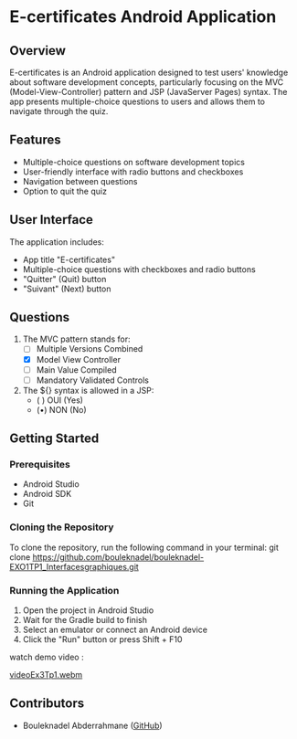# E-certificates Android Application

## Overview

E-certificates is an Android application designed to test users' knowledge about software development concepts, particularly focusing on the MVC (Model-View-Controller) pattern and JSP (JavaServer Pages) syntax. The app presents multiple-choice questions to users and allows them to navigate through the quiz.

## Features

- Multiple-choice questions on software development topics
- User-friendly interface with radio buttons and checkboxes
- Navigation between questions
- Option to quit the quiz

## User Interface

The application includes:
- App title "E-certificates"
- Multiple-choice questions with checkboxes and radio buttons
- "Quitter" (Quit) button
- "Suivant" (Next) button

## Questions

1. The MVC pattern stands for:
   - [ ] Multiple Versions Combined
   - [x] Model View Controller
   - [ ] Main Value Compiled
   - [ ] Mandatory Validated Controls

2. The ${} syntax is allowed in a JSP:
   - ( ) OUI (Yes)
   - (•) NON (No)


## Getting Started

### Prerequisites

- Android Studio
- Android SDK
- Git

### Cloning the Repository

To clone the repository, run the following command in your terminal:
git clone https://github.com/bouleknadel/bouleknadel-EXO1TP1_Interfacesgraphiques.git

### Running the Application

1. Open the project in Android Studio
2. Wait for the Gradle build to finish
3. Select an emulator or connect an Android device
4. Click the "Run" button or press Shift + F10

watch demo video :


[videoEx3Tp1.webm](https://github.com/user-attachments/assets/1f85e5bf-cc89-4c08-9296-dfc4c0eedd71)



## Contributors

- Bouleknadel Abderrahmane ([GitHub](https://github.com/bouleknadel))
